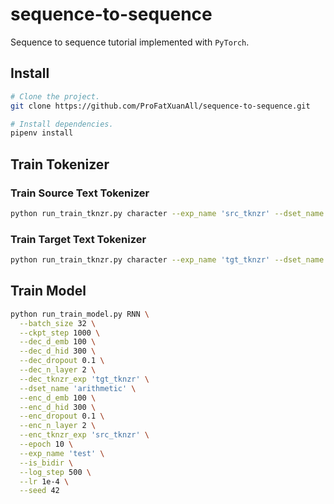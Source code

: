 # sequence-to-sequence

Sequence to sequence tutorial implemented with `PyTorch`.

## Install

```sh
# Clone the project.
git clone https://github.com/ProFatXuanAll/sequence-to-sequence.git

# Install dependencies.
pipenv install
```

## Train Tokenizer

### Train Source Text Tokenizer

```sh
python run_train_tknzr.py character --exp_name 'src_tknzr' --dset_name 'arithmetic.src' --min_count 1 --n_vocab 50 --is_cased
```

### Train Target Text Tokenizer

```sh
python run_train_tknzr.py character --exp_name 'tgt_tknzr' --dset_name 'arithmetic.tgt' --min_count 1 --n_vocab 50 --is_cased
```

## Train Model

```sh
python run_train_model.py RNN \
  --batch_size 32 \
  --ckpt_step 1000 \
  --dec_d_emb 100 \
  --dec_d_hid 300 \
  --dec_dropout 0.1 \
  --dec_n_layer 2 \
  --dec_tknzr_exp 'tgt_tknzr' \
  --dset_name 'arithmetic' \
  --enc_d_emb 100 \
  --enc_d_hid 300 \
  --enc_dropout 0.1 \
  --enc_n_layer 2 \
  --enc_tknzr_exp 'src_tknzr' \
  --epoch 10 \
  --exp_name 'test' \
  --is_bidir \
  --log_step 500 \
  --lr 1e-4 \
  --seed 42
```
